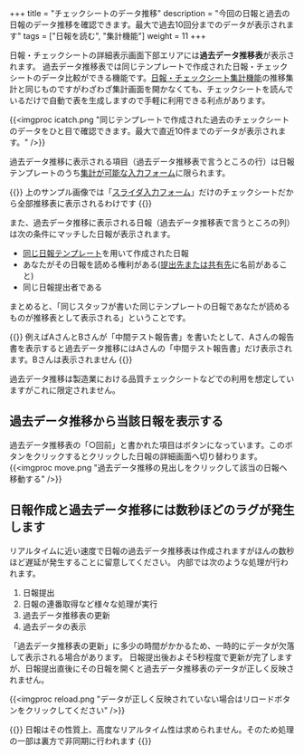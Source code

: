 +++
title = "チェックシートのデータ推移"
description = "今回の日報と過去の日報のデータ推移を確認できます。最大で過去10回分までのデータが表示されます"
tags = ["日報を読む", "集計機能"]
weight = 11
+++

日報・チェックシートの詳細表示画面下部エリアには**過去データ推移表**が表示されます。
過去データ推移表では同じテンプレートで作成された日報・チェックシートのデータ比較ができる機能です。[日報・チェックシート集計機能](/report/totalling/transition/)の推移集計と同じものですがわざわざ集計画面を開かなくても、チェックシートを読んでいるだけで自動で表を生成しますので手軽に利用できる利点があります。

{{<imgproc icatch.png   "同じテンプレートで作成された過去のチェックシートのデータをひと目で確認できます。最大で直近10件までのデータが表示されます。" />}}

過去データ推移に表示される項目（過去データ推移表で言うところの行）は日報テンプレートのうち[集計が可能な入力フォーム](/report/totalling/form/)に限られます。

{{<alice pos="left" icon="ok">}}
上のサンプル画像では「[スライダ入力フォーム](/org/groupsetting/template/step/)」だけのチェックシートだから全部推移表に表示されるわけです
{{</alice>}}

また、過去データ推移に表示される日報（過去データ推移表で言うところの列）は次の条件にマッチした日報が表示されます。

- [同じ日報テンプレート](/report/write/write/)を用いて作成された日報
- あなたがその日報を読める権利がある([提出先または共有先](/report/write/dist/)に名前があること)
- 同じ日報提出者である

まとめると、「同じスタッフが書いた同じテンプレートの日報であなたが読めるものが推移表として表示される」ということです。

{{<alice pos="left" icon="ok">}}
例えばAさんとBさんが「中間テスト報告書」を書いたとして、Aさんの報告書を表示すると過去データ推移にはAさんの「中間テスト報告書」だけ表示されます。Bさんは表示されません
{{</alice>}}

過去データ推移は製造業における品質チェックシートなどでの利用を想定していますがこれに限定されません。

## 過去データ推移から当該日報を表示する

過去データ推移表の「○回前」と書かれた項目はボタンになっています。このボタンをクリックするとクリックした日報の詳細画面へ切り替わります。
{{<imgproc move.png   "過去データ推移の見出しをクリックして該当の日報へ移動する" />}}

## 日報作成と過去データ推移には数秒ほどのラグが発生します

リアルタイムに近い速度で日報の過去データ推移表は作成されますがほんの数秒ほど遅延が発生することに留意してください。
内部では次のような処理が行われます。

1. 日報提出
1. 日報の連番取得など様々な処理が実行
1. 過去データ推移表の更新
1. 過去データの表示

「過去データ推移表の更新」に多少の時間がかかるため、一時的にデータが欠落して表示される場合があります。
日報提出後およそ5秒程度で更新が完了しますが、日報提出直後にその日報を開くと過去データ推移表のデータが正しく反映されません。

{{<imgproc reload.png   "データが正しく反映されていない場合はリロードボタンをクリックしてください" />}}

{{<alice pos="left" icon="ok">}}
日報はその性質上、高度なリアルタイム性は求められません。そのため処理の一部は裏方で非同期に行われます
{{</alice>}}
